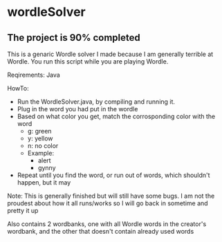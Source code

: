 # wordleSolver
## The project is 90% completed
This is a genaric Wordle solver I made because I am generally terrible at Wordle. You run this script while you are playing Wordle.

Reqirements:
Java

HowTo:
- Run the WordleSolver.java, by compiling and running it.
- Plug in the word you had put in the wordle
- Based on what color you get, match the corrosponding color with the word
     - g: green
     - y: yellow
     - n: no color
     - Example:
         - alert
         - gynny
- Repeat until you find the word, or run out of words, which shouldn't happen, but it may

Note: This is generally finished but will still have some bugs. I am not the proudest about how it all runs/works so I will go back in sometime and pretty it up

Also contains 2 wordbanks, one with all Wordle words in the creator's wordbank, and the other that doesn't contain already used words

